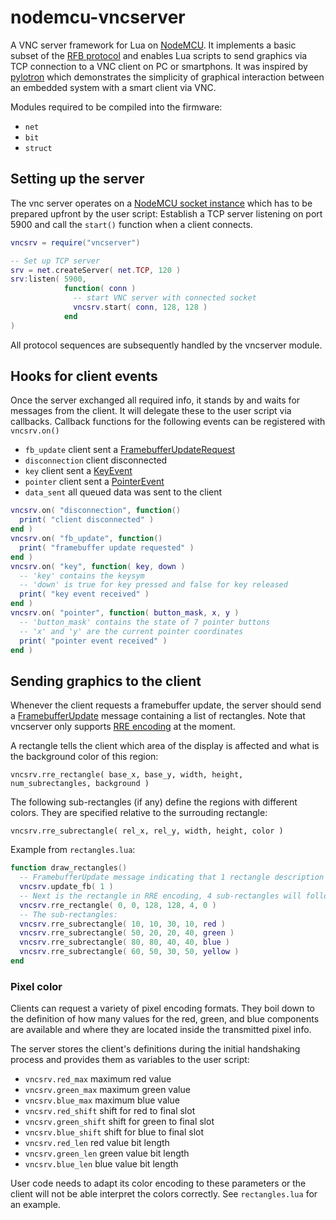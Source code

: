 # nodemcu-vncserver
A VNC server framework for Lua on [NodeMCU](https://github.com/nodemcu/nodemcu-firmware). It implements a basic subset of the [RFB protocol](http://vncdotool.readthedocs.io/en/latest/rfbproto.html) and enables Lua scripts to send graphics via TCP connection to a VNC client on PC or smartphons.
It was inspired by [pylotron](https://github.com/cnlohr/pylotron) which demonstrates the simplicity of graphical interaction between an embedded system with a smart client via VNC.

Modules required to be compiled into the firmware:
- `net`
- `bit`
- `struct`

## Setting up the server
The vnc server operates on a [NodeMCU socket instance](http://nodemcu.readthedocs.io/en/dev/en/modules/net/#netsocket-module) which has to be prepared upfront by the user script: Establish a TCP server listening on port 5900 and call the `start()` function when a client connects.

```lua
vncsrv = require("vncserver")

-- Set up TCP server
srv = net.createServer( net.TCP, 120 )
srv:listen( 5900,
            function( conn )
              -- start VNC server with connected socket
              vncsrv.start( conn, 128, 128 )
            end
)
```

All protocol sequences are subsequently handled by the vncserver module.

## Hooks for client events
Once the server exchanged all required info, it stands by and waits for messages from the client. It will delegate these to the user script via callbacks. Callback functions for the following events can be registered with `vncsrv.on()`
- `fb_update` client sent a [FramebufferUpdateRequest](http://vncdotool.readthedocs.io/en/latest/rfbproto.html#framebufferupdaterequest)
- `disconnection` client disconnected
- `key` client sent a [KeyEvent](http://vncdotool.readthedocs.io/en/latest/rfbproto.html#keyevent)
- `pointer` client sent a [PointerEvent](http://vncdotool.readthedocs.io/en/latest/rfbproto.html#pointerevent)
- `data_sent` all queued data was sent to the client

```lua
vncsrv.on( "disconnection", function()
  print( "client disconnected" )
end )
vncsrv.on( "fb_update", function()
  print( "framebuffer update requested" )
end )
vncsrv.on( "key", function( key, down )
  -- 'key' contains the keysym
  -- 'down' is true for key pressed and false for key released
  print( "key event received" )
end )
vncsrv.on( "pointer", function( button_mask, x, y )
  -- 'button_mask' contains the state of 7 pointer buttons
  -- 'x' and 'y' are the current pointer coordinates
  print( "pointer event received" )
end )
```

## Sending graphics to the client
Whenever the client requests a framebuffer update, the server should send a [FramebufferUpdate](http://vncdotool.readthedocs.io/en/latest/rfbproto.html#framebufferupdate) message containing a list of rectangles. Note that vncserver only supports [RRE encoding](http://vncdotool.readthedocs.io/en/latest/rfbproto.html#rre-encoding) at the moment.

A rectangle tells the client which area of the display is affected and what is the background color of this region:

`vncsrv.rre_rectangle( base_x, base_y, width, height, num_subrectangles, background )`

The following sub-rectangles (if any) define the regions with different colors. They are specified relative to the surrouding rectangle:

`vncsrv.rre_subrectangle( rel_x, rel_y, width, height, color )`

Example from `rectangles.lua`:

```lua
function draw_rectangles()
  -- FramebufferUpdate message indicating that 1 rectangle description follows:
  vncsrv.update_fb( 1 )
  -- Next is the rectangle in RRE encoding, 4 sub-rectangles will follow:
  vncsrv.rre_rectangle( 0, 0, 128, 128, 4, 0 )
  -- The sub-rectangles:
  vncsrv.rre_subrectangle( 10, 10, 30, 10, red )
  vncsrv.rre_subrectangle( 50, 20, 20, 40, green )
  vncsrv.rre_subrectangle( 80, 80, 40, 40, blue )
  vncsrv.rre_subrectangle( 60, 50, 30, 50, yellow )
end
```

### Pixel color
Clients can request a variety of pixel encoding formats. They boil down to the definition of how many values for the red, green, and blue components are available and where they are located inside the transmitted pixel info.

The server stores the client's definitions during the initial handshaking process and provides them as variables to the user script:
- `vncsrv.red_max` maximum red value
- `vncsrv.green_max` maximum green value
- `vncsrv.blue_max` maximum blue value
- `vncsrv.red_shift` shift for red to final slot
- `vncsrv.green_shift` shift for green to final slot
- `vncsrv.blue_shift` shift for blue to final slot
- `vncsrv.red_len` red value bit length
- `vncsrv.green_len` green value bit length
- `vncsrv.blue_len` blue value bit length

User code needs to adapt its color encoding to these parameters or the client will not be able interpret the colors correctly. See `rectangles.lua` for an example.
